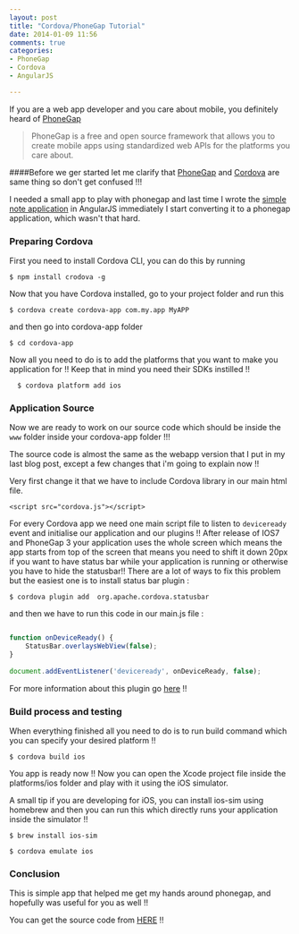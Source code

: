 ```yaml
---
layout: post
title: "Cordova/PhoneGap Tutorial"
date: 2014-01-09 11:56
comments: true
categories: 
- PhoneGap
- Cordova
- AngularJS

---
```


If you are a web app developer and you care about mobile, you definitely heard of [PhoneGap](http://phonegap.com/)

> PhoneGap is a free and open source framework that allows you to create mobile apps using standardized web APIs for the platforms you care about.

####Before we ger started let me clarify that [PhoneGap](http://phonegap.com/) and [Cordova](http://cordova.apache.org/) are same thing so don't get confused !!!





I needed a small app to play with phonegap and last time I wrote the [simple note application](http://danialk.github.io/blog/2013/12/17/angularjs-note-application/) in AngularJS immediately I start converting it to a phonegap application, which wasn't that hard.


<!-- more -->

### Preparing Cordova 
First you need to install Cordova CLI, you can do this by running

```
$ npm install crodova -g
```

Now that you have Cordova installed, go to your project folder and run this 


```
$ cordova create cordova-app com.my.app MyAPP 
```

and then go into cordova-app folder

``` 
$ cd cordova-app 
```


Now all you need to do is to add the platforms that you want to make you application for !! Keep that in mind you need their SDKs instilled !!

``` 
  $ cordova platform add ios
```

### Application Source

Now we are ready to work on our source code which should be inside the ```www``` folder inside your cordova-app folder !!!

The source code is almost the same as the webapp version that I put in my last blog post, except a few changes that i'm going to explain now !!

Very first change it that we have to include Cordova library in our main html file.

``` 
<script src="cordova.js"></script> 
```

For every Cordova app we need one main script file to listen to ```deviceready``` event and initialise our application and our plugins !!
After release of IOS7 and PhoneGap 3 your application uses the whole screen which means the app starts from top of the screen that means you need to shift it down 20px if you want to have status bar while your application is running or otherwise you have to hide the statusbar!! There are a lot of ways to fix this problem but the easiest one is to install status bar plugin :

``` 
$ cordova plugin add  org.apache.cordova.statusbar 
```

and then we have to run this code in our main.js file :

``` js

function onDeviceReady() {
    StatusBar.overlaysWebView(false);
}
  
document.addEventListener('deviceready', onDeviceReady, false);

```

For more information about this plugin go [here](https://github.com/jonathannaguin/org.apache.cordova.statusbar) !!


### Build process and testing 

When everything finished all you need to do is to run build command which you can specify your desired platform !!

```
$ cordova build ios
```

You app is ready now !! Now you can open the Xcode project file inside the platforms/ios folder and play with it using the iOS simulator.

A small tip if you are developing for iOS, you can install ios-sim using homebrew and then you can run this which directly runs your application inside the simulator !!

``` 
$ brew install ios-sim 
```


``` 
$ cordova emulate ios 
```


### Conclusion 

This is simple app that helped me get my hands around phonegap, and hopefully was useful for you as well !!

You can get the source code from [HERE](https://github.com/DanialK/cordova-note-app) !!



